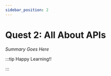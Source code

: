 ```yaml
---
sidebar_position: 2
---
```


# Quest 2: All About APIs

_Summary Goes Here_

:::tip Happy Learning!!

<QuestButton text="Go To Quest" />

:::


